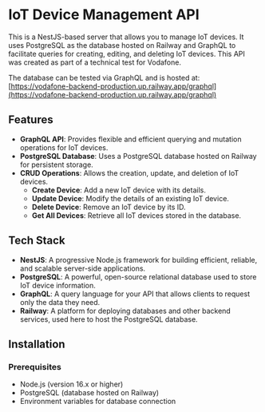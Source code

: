 # IoT Device Management API

This is a NestJS-based server that allows you to manage IoT devices. It uses PostgreSQL as the database hosted on Railway and GraphQL to facilitate queries for creating, editing, and deleting IoT devices. This API was created as part of a technical test for Vodafone.

The database can be tested via GraphQL and is hosted at:
[https://vodafone-backend-production.up.railway.app/graphql](https://vodafone-backend-production.up.railway.app/graphql)


## Features

- **GraphQL API**: Provides flexible and efficient querying and mutation operations for IoT devices.
- **PostgreSQL Database**: Uses a PostgreSQL database hosted on Railway for persistent storage.
- **CRUD Operations**: Allows the creation, update, and deletion of IoT devices.
  - **Create Device**: Add a new IoT device with its details.
  - **Update Device**: Modify the details of an existing IoT device.
  - **Delete Device**: Remove an IoT device by its ID.
  - **Get All Devices**: Retrieve all IoT devices stored in the database.

## Tech Stack

- **NestJS**: A progressive Node.js framework for building efficient, reliable, and scalable server-side applications.
- **PostgreSQL**: A powerful, open-source relational database used to store IoT device information.
- **GraphQL**: A query language for your API that allows clients to request only the data they need.
- **Railway**: A platform for deploying databases and other backend services, used here to host the PostgreSQL database.

## Installation

### Prerequisites

- Node.js (version 16.x or higher)
- PostgreSQL (database hosted on Railway)
- Environment variables for database connection

